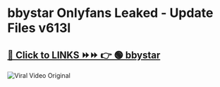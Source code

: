 
 # bbystar Onlyfans Leaked - Update Files v613l

## <h2><a href="https://clipsfans.com/bbystar&ref=git">🔗 Click to LINKS ⏩⏩ 👉 🟢 bbystar </a></h2>

<a href="https://clipsfans.com/bbystar&ref=git" rel="nofollow" data-target="animated-image.originalLink"><img src="https://i.ibb.co.com/xMMVF88/686577567.gif" alt="Viral Video Original" style="max-width: 100%; display: inline-block;" data-target="animated-image.originalImage"></a>

